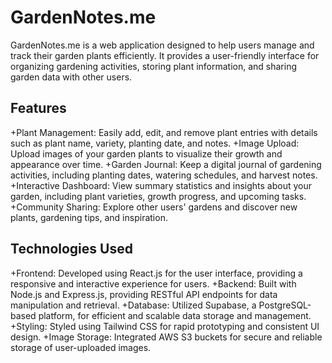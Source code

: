 # GardenNotes.me

GardenNotes.me is a web application designed to help users manage and track their garden plants efficiently. It provides a user-friendly interface for organizing gardening activities, storing plant information, and sharing garden data with other users.

## Features

+Plant Management: Easily add, edit, and remove plant entries with details such as plant name, variety, planting date, and notes.
+Image Upload: Upload images of your garden plants to visualize their growth and appearance over time.
+Garden Journal: Keep a digital journal of gardening activities, including planting dates, watering schedules, and harvest notes.
+Interactive Dashboard: View summary statistics and insights about your garden, including plant varieties, growth progress, and upcoming tasks.
+Community Sharing: Explore other users' gardens and discover new plants, gardening tips, and inspiration.

## Technologies Used

+Frontend: Developed using React.js for the user interface, providing a responsive and interactive experience for users.
+Backend: Built with Node.js and Express.js, providing RESTful API endpoints for data manipulation and retrieval.
+Database: Utilized Supabase, a PostgreSQL-based platform, for efficient and scalable data storage and management.
+Styling: Styled using Tailwind CSS for rapid prototyping and consistent UI design.
+Image Storage: Integrated AWS S3 buckets for secure and reliable storage of user-uploaded images.

